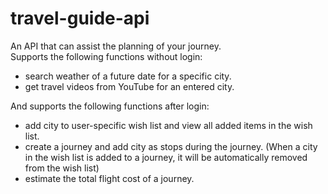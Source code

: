 # travel-guide-api
An API that can assist the planning of your journey.\
Supports the following functions without login:
- search weather of a future date for a specific city.
- get travel videos from YouTube for an entered city.

And supports the following functions after login:
- add city to user-specific wish list and view all added items in the wish list.
- create a journey and add city as stops during the journey. (When a city in the wish list is added to a journey, it will be automatically removed from the wish list)
- estimate the total flight cost of a journey.
